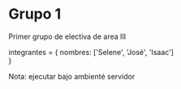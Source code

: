 # Grupo 1

Primer grupo de electiva de area III

integrantes = {
	nombres:  ['Selene', 'José', 'Isaac']	
}

Nota: ejecutar bajo ambienté servidor